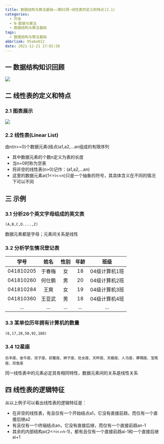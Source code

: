 ```yaml
---
title: 数据结构与算法基础——第02周-线性表的定义和特点(2.1)
categories:
  - 开发
  - N-数据与算法
  - 数据结构与算法基础
tags:
  - 数据结构与算法基础
abbrlink: 95a6e012
date: 2021-12-21 17:02:58
---
```

## 一 数据结构知识回顾

![][1]

<!--more-->

## 二 线性表的定义和特点

### 2.1 图表展示
![][2]

### 2.2 线性表(Linear List)

由n(n>=0)个数据元素(结点)a1,a2,...an组成的有限序列

* 其中数据元素的个数n定义为表的长度
* 当n=0时称为空表
* 将非空的线性表(n>0)记作：(a1,a2,...an)
* 这里的数据元素ai(1<=i<=n)只是一个抽象的符号，其具体含义在不同的情况下可以不同

## 三 示例

### 3.1 分析26个英文字母组成的英文表

```
(A,B,C,D....,Z)
```

数据元素都是字母；元素间关系是线性

### 3.2 分析学生情况登记表

|   学号    |  姓名  | 性别 | 年龄 |     班级      |
| :-------: | :----: | :--: | :--: | :-----------: |
| 041810205 | 于春梅 |  女  |  18  | 04级计算机1班 |
| 041810260 | 何仕鹏 |  男  |  20  | 04级计算机2班 |
| 041810284 |  王爽  |  女  |  19  | 04级计算机3班 |
| 041810360 | 王亚武 |  男  |  18  | 04级计算机4班 |
|    ...    |  ...   | ...  | ...  |      ...      |

### 3.3 某单位历年拥有计算机的数量

```
(6,17,28,50,92,188)
```

### 3.4 12星座

```
白羊座、金牛座、双子座、巨蟹座、狮子座、处女座、天秤座、天蝎座、人马座、摩羯座、宝瓶座、双鱼座
```

同一线性表中的元素必定具有相同特性，数据元素间的关系是线性关系

## 四 线性表的逻辑特征

从以上例子可以看出线性表的逻辑特征是：

* 在非空的线性表，有且仅有一个开始结点a1，它没有直接前趋，而仅有一个直接后继a2
* 有且仅有一个终端结点an，它没有直接后继，而仅有一个直接前趋an-1
* 其余的内部结构ai(2<=i<=n-1)，都有且仅有一个直接前趋ai-1和一个直接后继ai+1



[1]:https://raw.githubusercontent.com/PGzxc/CDN/master/blog-data-struct-basic/data-struct-data-2.1-struct.png
[2]:https://raw.githubusercontent.com/PGzxc/CDN/master/blog-data-struct-basic/data-struct-2.1-linear-table.png